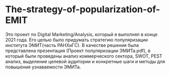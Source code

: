 # The-strategy-of-popularization-of-EMIT

Это проект по Digital Marketing/Analysis, который я выполнял в конце 2021 года.
Его целью было придумать стратегию популяризации института ЭМИТ(часть РАНХиГС).
В качестве решения была представлена презентация (Проект популяризации ЭМИТа.pdf), в который были проведены анализ коммерческого сектора, SWOT, PEST анализ,
выделение целевой аудитории и конкретные шаги и методы для повышения узнаваемости ЭМИТа.
